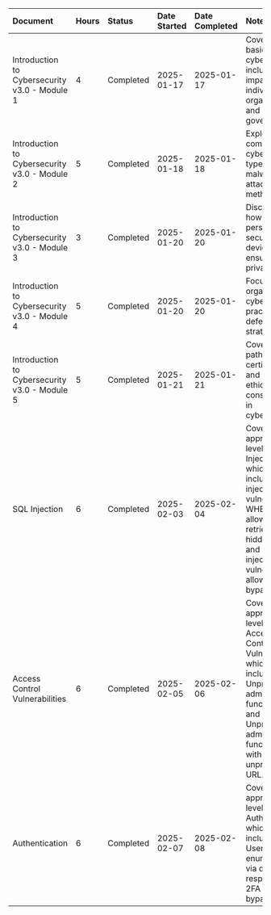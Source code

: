 ﻿|Document|Hours|Status|Date Started|Date Completed|Notes|
| :- | :- | :- | :- | :- | :- |
|Introduction to Cybersecurity v3.0 - Module 1|4|Completed|2025-01-17|2025-01-17|Covers the basics of cybersecurity, including its impact on individuals, organizations, and governments.|
|Introduction to Cybersecurity v3.0 - Module 2|5|Completed|2025-01-18|2025-01-18|Explores common cyber threats, types of malware, and attack methods.|
|Introduction to Cybersecurity v3.0 - Module 3|3|Completed|2025-01-20|2025-01-20|Discusses how to protect personal data, secure devices, and ensure online privacy.|
|Introduction to Cybersecurity v3.0 - Module 4|5|Completed|2025-01-20|2025-01-20|Focuses on organizational cybersecurity practices and defense strategies.|
|Introduction to Cybersecurity v3.0 - Module 5|5|Completed|2025-01-21|2025-01-21|Covers career pathways, certifications, and ethical/legal considerations in cybersecurity.|
|SQL Injection  |6|Completed| 2025-02-03|2025-02-04| Covered 2 lab apprentice level of SQL Injection which includes: SQL injection vulnerability in WHERE clause allowing retrieval of hidden data and SQL injection vulnerability allowing login bypass
|Access Control Vulnerabilities |6|Completed| 2025-02-05|2025-02-06| Covered 2 lab apprentice level of Access Control Vulnerabilities which includes: Unprotected admin functionality and Unprotected admin functionality with unpredictable URL.|
|Authentication |6|Completed| 2025-02-07|2025-02-08| Covered 2 lab apprentice level of Authentication which includes: Username enumeration via different responses and 2FA simple bypass.|
